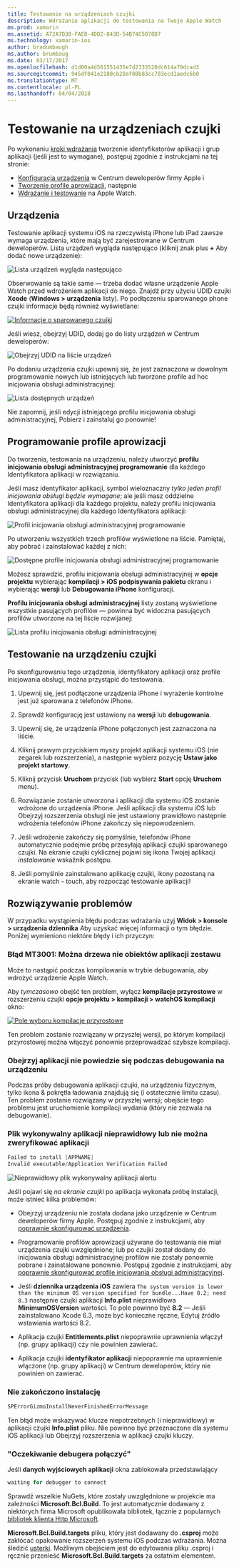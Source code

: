 ```yaml
---
title: Testowanie na urządzeniach czujki
description: Wdrażanie aplikacji do testowania na Twoje Apple Watch
ms.prod: xamarin
ms.assetid: A72A7D38-FAE8-4DD2-843D-54B74C5078D7
ms.technology: xamarin-ios
author: bradumbaugh
ms.author: brumbaug
ms.date: 03/17/2017
ms.openlocfilehash: d1d00a4d561551435e7d2333520dc614a79dcad3
ms.sourcegitcommit: 945df041e2180cb20af08b83cc703ecd1aedc6b0
ms.translationtype: MT
ms.contentlocale: pl-PL
ms.lasthandoff: 04/04/2018
---
```

# <a name="testing-on-watch-devices"></a>Testowanie na urządzeniach czujki

Po wykonaniu [kroki wdrażania](~/ios/watchos/deploy-test/index.md) tworzenie identyfikatorów aplikacji i grup aplikacji (jeśli jest to wymagane), postępuj zgodnie z instrukcjami na tej stronie:

- [Konfiguracja urządzenia](#devices) w Centrum deweloperów firmy Apple i
- [Tworzenie profile aprowizacji](#profiles), następnie
- [Wdrażanie i testowanie](#testing) na Apple Watch.

<a name="devices" />

## <a name="devices"></a>Urządzenia

Testowanie aplikacji systemu iOS na rzeczywistą iPhone lub iPad zawsze wymaga urządzenia, które mają być zarejestrowane w Centrum deweloperów. Lista urządzeń wygląda następująco (kliknij znak plus **+** Aby dodać nowe urządzenie):

![](device-images/devices-sml.png "Lista urządzeń wygląda następująco")

Obserwowanie są takie same — trzeba dodać własne urządzenie Apple Watch przed wdrożeniem aplikacji do niego. Znajdź przy użyciu UDID czujki **Xcode** (**Windows > urządzenia** listy). Po podłączeniu sparowanego phone czujki informacje będą również wyświetlane:

[![](device-images/xcode-devices-sml.png "Informacje o sparowanego czujki")](device-images/xcode-devices.png#lightbox)

Jeśli wiesz, obejrzyj UDID, dodaj go do listy urządzeń w Centrum deweloperów:

![](device-images/devices-watch-sml.png "Obejrzyj UDID na liście urządzeń")

Po dodaniu urządzenia czujki upewnij się, że jest zaznaczona w dowolnym programowanie nowych lub istniejących lub tworzone profile ad hoc inicjowania obsługi administracyjnej:

![](device-images/devices-provisioning.png "Lista dostępnych urządzeń")

Nie zapomnij, jeśli edycji istniejącego profilu inicjowania obsługi administracyjnej, Pobierz i zainstaluj go ponownie!

<a name="profiles" />

## <a name="development-provisioning-profiles"></a>Programowanie profile aprowizacji

Do tworzenia, testowania na urządzeniu, należy utworzyć **profilu inicjowania obsługi administracyjnej programowanie** dla każdego Identyfikatora aplikacji w rozwiązaniu.

Jeśli masz identyfikator aplikacji, symbol wieloznaczny *tylko jeden profil inicjowania obsługi będzie wymagane*; ale jeśli masz oddzielne Identyfikatora aplikacji dla każdego projektu, należy profilu inicjowania obsługi administracyjnej dla każdego Identyfikatora aplikacji:

![](device-images/provisioningprofile-development.png "Profil inicjowania obsługi administracyjnej programowanie")

Po utworzeniu wszystkich trzech profilów wyświetlone na liście. Pamiętaj, aby pobrać i zainstalować każdej z nich:

![](device-images/provisioningprofiles.png "Dostępne profile inicjowania obsługi administracyjnej programowanie")

Możesz sprawdzić, profilu inicjowania obsługi administracyjnej w **opcje projektu** wybierając **kompilacji > iOS podpisywania pakietu** ekranu i wybierając **wersji** lub **Debugowania iPhone** konfiguracji.

**Profilu inicjowania obsługi administracyjnej** listy zostaną wyświetlone wszystkie pasujących profilów — powinna być widoczna pasujących profilów utworzone na tej liście rozwijanej:

![](device-images/options-selectprofile.png "Lista profilu inicjowania obsługi administracyjnej")


<a name="testing" />

## <a name="testing-on-a-watch-device"></a>Testowanie na urządzeniu czujki

Po skonfigurowaniu tego urządzenia, identyfikatory aplikacji oraz profile inicjowania obsługi, można przystąpić do testowania.

1. Upewnij się, jest podłączone urządzenia iPhone i wyrażenie kontrolne jest już sparowana z telefonów iPhone.

2. Sprawdź konfigurację jest ustawiony na **wersji** lub **debugowania**.

3. Upewnij się, że urządzenia iPhone połączonych jest zaznaczona na liście.

4. Kliknij prawym przyciskiem myszy projekt aplikacji systemu iOS (nie zegarek lub rozszerzenia), a następnie wybierz pozycję **Ustaw jako projekt startowy**.

5. Kliknij przycisk **Uruchom** przycisk (lub wybierz **Start** opcję **Uruchom** menu).

6. Rozwiązanie zostanie utworzona i aplikacji dla systemu iOS zostanie wdrożone do urządzenia iPhone.
  Jeśli aplikacji dla systemu iOS lub Obejrzyj rozszerzenia obsługi nie jest ustawiony prawidłowo następnie wdrożenia telefonów iPhone zakończy się niepowodzeniem.

7. Jeśli wdrożenie zakończy się pomyślnie, telefonów iPhone automatycznie podejmie próbę przesyłają aplikacji czujki sparowanego czujki. Na ekranie czujki cyklicznej pojawi się ikona Twojej aplikacji *instalowanie* wskaźnik postępu.

8. Jeśli pomyślnie zainstalowano aplikację czujki, ikony pozostaną na ekranie watch - touch, aby rozpocząć testowanie aplikacji!


## <a name="troubleshooting"></a>Rozwiązywanie problemów

W przypadku wystąpienia błędu podczas wdrażania użyj **Widok > konsole > urządzenia dziennika** Aby uzyskać więcej informacji o tym błędzie. Poniżej wymieniono niektóre błędy i ich przyczyn:

### <a name="error-mt3001-could-not-aot-the-assembly"></a>Błąd MT3001: Można drzewa nie obiektów aplikacji zestawu

Może to nastąpić podczas kompilowania w trybie debugowania, aby wdrożyć urządzenie Apple Watch.

Aby *tymczasowo* obejść ten problem, wyłącz **kompilacje przyrostowe** w rozszerzeniu czujki **opcje projektu > kompilacji > watchOS kompilacji** okno:

[![](device-images/disable-incremental-sml.png "Pole wyboru kompilacje przyrostowe")](device-images/disable-incremental.png#lightbox)

Ten problem zostanie rozwiązany w przyszłej wersji, po którym kompilacji przyrostowej można włączyć ponownie przeprowadzać szybsze kompilacji.


### <a name="watch-app-fails-to-start-while-debugging-on-device"></a>Obejrzyj aplikacji nie powiedzie się podczas debugowania na urządzeniu

Podczas próby debugowania aplikacji czujki, na urządzeniu fizycznym, tylko ikona & pokrętła ładowania znajdują się (i ostatecznie limitu czasu). Ten problem zostanie rozwiązany w przyszłej wersji; obejście tego problemu jest uruchomienie kompilacji wydania (który nie zezwala na debugowanie).


### <a name="invalid-application-executable-or-application-verification-failed"></a>Plik wykonywalny aplikacji nieprawidłowy lub nie można zweryfikować aplikacji

```csharp
Failed to install [APPNAME]
Invalid executable/Application Verification Failed
```

![](device-images/invalid-application-executable.png "Nieprawidłowy plik wykonywalny aplikacji alertu")

Jeśli pojawi się *na ekranie czujki* po aplikacja wykonała próbę instalacji, może istnieć kilka problemów:

- Obejrzyj urządzeniu nie została dodana jako urządzenie w Centrum deweloperów firmy Apple. Postępuj zgodnie z instrukcjami, aby [poprawnie skonfigurować urządzenia](#devices).

- Programowanie profilów aprowizacji używane do testowania nie miał urządzenia czujki uwzględnione; lub po czujki został dodany do inicjowania obsługi administracyjnej profilów nie zostały ponownie pobrane i zainstalowane ponownie. Postępuj zgodnie z instrukcjami, aby [poprawnie skonfigurować profile inicjowania obsługi administracyjnej](#profiles).

- Jeśli **dziennika urządzenia iOS** zawiera `The system version is lower than the minimum OS version specified for bundle...Have 8.2; need 8.3` następnie czujki aplikacji **Info.plist** nieprawidłowa **MinimumOSVersion** wartości.
  To pole powinno być **8.2** — Jeśli zainstalowano Xcode 6.3, może być konieczne ręczne, Edytuj źródło wstawiania wartości 8.2.

- Aplikacja czujki **Entitlements.plist** niepoprawnie uprawnienia włączył (np. grupy aplikacji) czy nie powinien zawierać.

- Aplikacja czujki **identyfikator aplikacji** niepoprawnie ma uprawnienie włączone (np. grupy aplikacji) w Centrum deweloperów, który nie powinien on zawierać.



### <a name="install-never-finished"></a>Nie zakończono instalację

```csharp
SPErrorGizmoInstallNeverFinishedErrorMessage
```

Ten błąd może wskazywać klucze niepotrzebnych (i nieprawidłowy) w aplikacji czujki **Info.plist** pliku. Nie powinno być przeznaczone dla systemu iOS aplikacji lub Obejrzyj rozszerzenia w aplikacji czujki kluczy.

<!--eg. NSLocationAlwaysUsageDescription -->


### <a name="waiting-for-debugger-to-connect"></a>"Oczekiwanie debugera połączyć"

Jeśli **danych wyjściowych aplikacji** okna zablokowała przedstawiający

```csharp
waiting for debugger to connect
```

Sprawdź wszelkie NuGets, które zostały uwzględnione w projekcie ma zależności **Microsoft.Bcl.Build**. To jest automatycznie dodawany z niektórych firma Microsoft opublikowała bibliotek, łącznie z popularnych [bibliotek klienta Http Microsoft](http://www.nuget.org/packages/Microsoft.Net.Http/).

**Microsoft.Bcl.Build.targets** pliku, który jest dodawany do **.csproj** może zakłócać opakowanie rozszerzeń systemu iOS podczas wdrażania. Można śledzić [usterki](https://bugzilla.xamarin.com/show_bug.cgi?id=29912).
Możliwym obejściem jest do edytowania pliku .csproj i ręcznie przenieść **Microsoft.Bcl.Build.targets** za ostatnim elementem.

